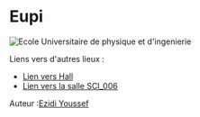 # Eupi

![Ecole Universitaire de physique et d'ingenierie](https://gstatic.yellowsite.net/gpictures/1000x1000/2935/MXxhMnRmZk1QSGMxRzJpdmZKN042R3NBJnlhdz0zNi4wMzA5NXx5ZWxsb3dzaXRlc2ZyLmNvbV8w.jpg)

Liens vers d'autres lieux :

- [Lien vers Hall](hall.md)
- [Lien vers la salle SCI_006](salle.md)



Auteur :[Ezidi Youssef](https://github.com/youssefezidi1)

